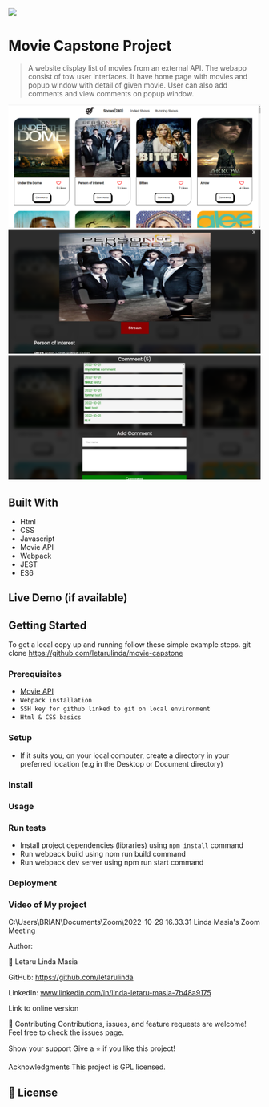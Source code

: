 ![](https://img.shields.io/badge/Microverse-blueviolet)

# Movie Capstone Project

> A website display list of movies from an external API. The webapp consist of tow user interfaces. It have home page with movies and popup window with detail of given movie. User can also add comments and view comments on popup window.

![](./src/assets/images/movie.png)
![](./src/assets/images/movie0.png)
![](./src/assets/images/movie1.png)

## Built With

- Html
- CSS
- Javascript
- Movie API
- Webpack
- JEST
- ES6

## Live Demo (if available)


## Getting Started

To get a local copy up and running follow these simple example steps.
git clone https://github.com/letarulinda/movie-capstone

### Prerequisites

- [Movie API](https://api.tvmaze.com/shows)
- `Webpack installation`
- `SSH key for github linked to git on local environment`
- `Html & CSS basics`

### Setup

- If it suits you, on your local computer, create a directory in your preferred location (e.g in the Desktop or Document directory)

### Install

### Usage

### Run tests

- Install project dependencies (libraries) using `npm install` command
- Run webpack build using npm run build command
- Run webpack dev server using npm run start command

### Deployment

### Video of My project
C:\Users\BRIAN\Documents\Zoom\2022-10-29 16.33.31 Linda Masia's Zoom Meeting

Author:

👤 Letaru Linda Masia

GitHub: https://github.com/letarulinda

LinkedIn: www.linkedin.com/in/linda-letaru-masia-7b48a9175

Link to online version

🤝 Contributing
Contributions, issues, and feature requests are welcome! Feel free to check the issues page.

Show your support
Give a ⭐️ if you like this project!

Acknowledgments
This project is GPL licensed.
## 📝 License

